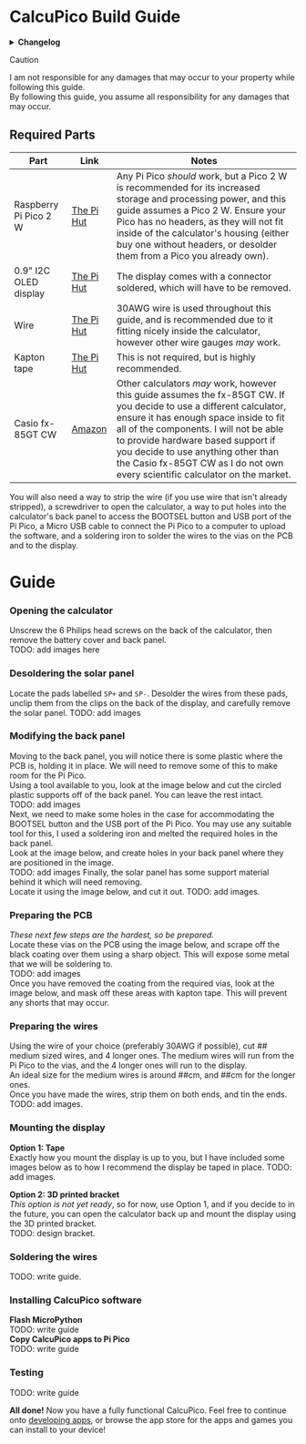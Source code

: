 # CalcuPico Build Guide  
<details><summary><b>Changelog</b></summary>
    
| Version | Date     | Comments          |
|---------|----------|-------------------|
| 0.0.0   | 22/05/25 | Created guide.md. |
| 0.1.0   | 24/05/25 | Added skeleton for the guide. |
| 0.2.0   | 24/05/25 | Began writing guide, added links. |
      
</details>  
  
> [!CAUTION]
> I am not responsible for any damages that may occur to your property while following this guide.  
> By following this guide, you assume all responsibility for any damages that may occur.
  
## Required Parts  

| Part                  | Link                       | Notes                                                                                                                                                                     |
|-----------------------|----------------------------|---------------------------------------------------------------------------------------------------------------------------------------------------------------------------|
| Raspberry Pi Pico 2 W | [The Pi Hut](https://thepihut.com/products/raspberry-pi-pico-2-w) | Any Pi Pico *should* work, but a Pico 2 W is recommended for its increased storage and processing power, and this guide assumes a Pico 2 W. Ensure your Pico has no headers, as they will not fit inside of the calculator's housing (either buy one without headers, or desolder them from a Pico you already own). |
| 0.9" I2C OLED display | [The Pi Hut](https://thepihut.com/products/0-91-oled-display-module) | The display comes with a connector soldered, which will have to be removed.                                                     |
| Wire                  | [The Pi Hut](https://thepihut.com/products/ultra-fine-stranded-wire-spool-10-meters-30awg-black) | 30AWG wire is used throughout this guide, and is recommended due to it fitting nicely inside the calculator, however other wire gauges *may* work.          |
| Kapton tape           | [The Pi Hut](https://thepihut.com/products/polyimide-tape) | This is not required, but is highly recommended.                                                                                          |
| Casio fx-85GT CW      | [Amazon](https://www.amazon.co.uk/Casio-FX-85GTCW-Black-Scientific-Calculator/dp/B0BVW38KQH/) | Other calculators *may* work, however this guide assumes the fx-85GT CW. If you decide to use a different calculator, ensure it has enough space inside to fit all of the components. I will not be able to provide hardware based support if you decide to use anything other than the Casio fx-85GT CW as I do not own every scientific calculator on the market. |

You will also need a way to strip the wire (if you use wire that isn't already stripped), a screwdriver to open the calculator, a way to put holes into the calculator's back panel to access the BOOTSEL button and USB port of the Pi Pico, a Micro USB cable to connect the Pi Pico to a computer to upload the software, and a soldering iron to solder the wires to the vias on the PCB and to the display.

# Guide  
### Opening the calculator
Unscrew the 6 Philips head screws on the back of the calculator, then remove the battery cover and back panel.  
TODO: add images here  

### Desoldering the solar panel
Locate the pads labelled `SP+` and `SP-`. Desolder the wires from these pads, unclip them from the clips on the back of the display, and carefully remove the solar panel.
TODO: add images

### Modifying the back panel
Moving to the back panel, you will notice there is some plastic where the PCB is, holding it in place. We will need to remove some of this to make room for the Pi Pico.  
Using a tool available to you, look at the image below and cut the circled plastic supports off of the back panel. You can leave the rest intact.  
TODO: add images  
Next, we need to make some holes in the case for accommodating the BOOTSEL button and the USB port of the Pi Pico. You may use any suitable tool for this, I used a soldering iron and melted the required holes in the back panel.  
Look at the image below, and create holes in your back panel where they are positioned in the image.  
TODO: add images
Finally, the solar panel has some support material behind it which will need removing.  
Locate it using the image below, and cut it out.
TODO: add images.

### Preparing the PCB
*These next few steps are the hardest, so be prepared.*  
Locate these vias on the PCB using the image below, and scrape off the black coating over them using a sharp object. This will expose some metal that we will be soldering to.  
TODO: add images  
Once you have removed the coating from the required vias, look at the image below, and mask off these areas with kapton tape. This will prevent any shorts that may occur.

### Preparing the wires
Using the wire of your choice (preferably 30AWG if possible), cut ## medium sized wires, and 4 longer ones. The medium wires will run from the Pi Pico to the vias, and the 4 longer ones will run to the display.  
An ideal size for the medium wires is around ##cm, and ##cm for the longer ones.   
Once you have made the wires, strip them on both ends, and tin the ends.  
TODO: add images.

### Mounting the display
**Option 1: Tape**  
Exactly how you mount the display is up to you, but I have included some images below as to how I recommend the display be taped in place.
TODO: add images.
 
**Option 2: 3D printed bracket**  
*This option is not yet ready*, so for now, use Option 1, and if you decide to in the future, you can open the calculator back up and mount the display using the 3D printed bracket.  
TODO: design bracket.  

### Soldering the wires
TODO: write guide.  

### Installing CalcuPico software
**Flash MicroPython**  
TODO: write guide  
**Copy CalcuPico apps to Pi Pico**  
TODO: write guide  

### Testing
TODO: write guide  

**All done!** Now you have a fully functional CalcuPico. Feel free to continue onto [developing apps](#), or browse the app store for the apps and games you can install to your device!
